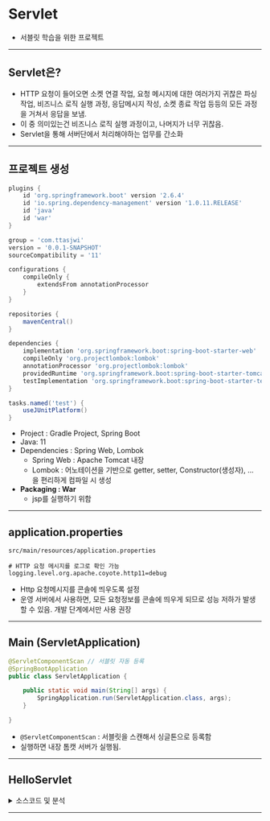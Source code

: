
# Servlet
- 서블릿 학습을 위한 프로젝트

---

## Servlet은?

- HTTP 요청이 들어오면 소켓 연결 작업, 요청 메시지에 대한 여러가지 귀찮은 파싱작업, 비즈니스 로직 실행 과정, 응답메시지 작성, 소켓 종료 작업 등등의 모든 과정을 거쳐서 응답을 보냄.
- 이 중 의미있는건 비즈니스 로직 실행 과정이고, 나머지가 너무 귀찮음.
- Servlet을 통해 서버단에서 처리해야하는 업무를 간소화

---

## 프로젝트 생성

```groovy
plugins {
	id 'org.springframework.boot' version '2.6.4'
	id 'io.spring.dependency-management' version '1.0.11.RELEASE'
	id 'java'
	id 'war'
}

group = 'com.ttasjwi'
version = '0.0.1-SNAPSHOT'
sourceCompatibility = '11'

configurations {
	compileOnly {
		extendsFrom annotationProcessor
	}
}

repositories {
	mavenCentral()
}

dependencies {
	implementation 'org.springframework.boot:spring-boot-starter-web'
	compileOnly 'org.projectlombok:lombok'
	annotationProcessor 'org.projectlombok:lombok'
	providedRuntime 'org.springframework.boot:spring-boot-starter-tomcat'
	testImplementation 'org.springframework.boot:spring-boot-starter-test'
}

tasks.named('test') {
	useJUnitPlatform()
}
```
- Project : Gradle Project, Spring Boot
- Java: 11
- Dependencies : Spring Web, Lombok
  - Spring Web : Apache Tomcat 내장
  - Lombok : 어노테이션을 기반으로 getter, setter, Constructor(생성자), ... 을 편리하게 컴파일 시 생성
- **Packaging : War**
  - jsp를 실행하기 위함

---

## application.properties
`src/main/resources/application.properties`

```properties
# HTTP 요청 메시지를 로그로 확인 가능
logging.level.org.apache.coyote.http11=debug
```
- Http 요청메시지를 콘솔에 띄우도록 설정
- 운영 서버에서 사용하면, 모든 요청정보를 콘솔에 띄우게 되므로 성능 저하가 발생할 수 있음. 개발 단계에서만 사용 권장

---

## Main (ServletApplication)

```java
@ServletComponentScan // 서블릿 자동 등록
@SpringBootApplication
public class ServletApplication {

	public static void main(String[] args) {
		SpringApplication.run(ServletApplication.class, args);
	}

}
```
- `@ServletComponentScan` : 서블릿을 스캔해서 싱글톤으로 등록함
- 실행하면 내장 톰캣 서버가 실행됨.

---

## HelloServlet

<details>
<summary>소스코드 및 분석</summary>
<div markdown="1">

```java
@WebServlet(name = "helloServlet", urlPatterns = "/hello") // "/hello" 요청이 오면 실행됨
public class HelloServlet extends HttpServlet {

    @Override
    protected void service(HttpServletRequest request, HttpServletResponse response) throws ServletException, IOException {
        System.out.println("HelloServlet.service");
        System.out.println("request = " + request);
        System.out.println("response = " + response);

        String username = request.getParameter("username"); // 요청의 QueryParameter를 가져옴
        System.out.println("username = " + username);

        response.setContentType("text/plain"); // 응답 : 단순문자열 -> HttpResponse Header
        response.setCharacterEncoding("utf-8"); // 문자 인코딩 : utf-8 -> HttpResponse Header
        response.getWriter().write("hello, " + username); // HttpResponse Body에 데이터 전달
    }
}
```

- `HttpServlet` 추상 클래스를 상속
- `@WebServlet` : 서블릿
    - name: 서블릿 명
    - urlPattern : 클라이언트의 요청 url
- `HttpServletRequest`, `HttpServletResponse` : 표준 요청/응답 인터페이스
  - 실제 요청이 들어오면 각 서버의 사양에 맞게 구현체가 생성됨
- `request.getParameter(...)` : HttpRequest의 QueryParameter의 값을 가져옴
- `response.set...` : HttpResponse의 Header부분
  - `setContentType` : 미디어 타입. 여기서는 `test/plain`을 줬는데 단순 문자열을 넘긴다는 뜻이다.
  - `setCharacterEncoding` : 문자 인코딩. 여기서는 `utf-8`을 줬는데 응답으로 `utf-8`로 문자 인코딩을 지정한다는 뜻이다.
- `response.getWriter().write(...)` : HttpResponse의 Body에 문자열을 넘김

</div>
</details>

---


